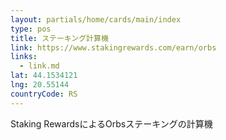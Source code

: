 ```yaml
---
layout: partials/home/cards/main/index
type: pos
title: ステーキング計算機
link: https://www.stakingrewards.com/earn/orbs
links:
  - link.md
lat: 44.1534121
lng: 20.55144
countryCode: RS
---
```


Staking RewardsによるOrbsステーキングの計算機
